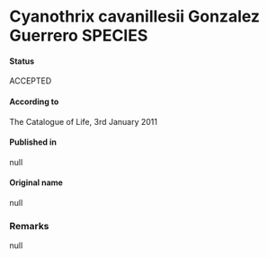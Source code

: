Cyanothrix cavanillesii Gonzalez Guerrero SPECIES
=======

#### Status
ACCEPTED

#### According to
The Catalogue of Life, 3rd January 2011

#### Published in
null

#### Original name
null

### Remarks
null